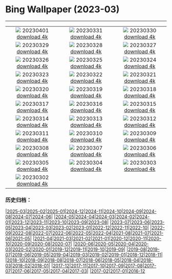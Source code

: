 # Bing Wallpaper (2023-03)
**************
| | | |
| :----: | :----: | :----: |
| ![](https://www.bing.com/th?id=OHR.SteyrRiver_EN-CA3898889206_1920x1080.jpg) 20230401 [download 4k](https://www.bing.com/th?id=OHR.SteyrRiver_EN-CA3898889206_UHD.jpg) | ![](https://www.bing.com/th?id=OHR.PeacockFeathers_EN-CA3243126263_1920x1080.jpg) 20230331 [download 4k](https://www.bing.com/th?id=OHR.PeacockFeathers_EN-CA3243126263_UHD.jpg) | ![](https://www.bing.com/th?id=OHR.NuzzleManatee_EN-CA3173261936_1920x1080.jpg) 20230330 [download 4k](https://www.bing.com/th?id=OHR.NuzzleManatee_EN-CA3173261936_UHD.jpg) |
| ![](https://www.bing.com/th?id=OHR.MWDolomites_EN-CA3126876891_1920x1080.jpg) 20230329 [download 4k](https://www.bing.com/th?id=OHR.MWDolomites_EN-CA3126876891_UHD.jpg) | ![](https://www.bing.com/th?id=OHR.NYCClouds_EN-CA3081139270_1920x1080.jpg) 20230328 [download 4k](https://www.bing.com/th?id=OHR.NYCClouds_EN-CA3081139270_UHD.jpg) | ![](https://www.bing.com/th?id=OHR.WildAnza_EN-CA3039438362_1920x1080.jpg) 20230327 [download 4k](https://www.bing.com/th?id=OHR.WildAnza_EN-CA3039438362_UHD.jpg) |
| ![](https://www.bing.com/th?id=OHR.CecilBrewerStaircase_EN-CA2997625120_1920x1080.jpg) 20230326 [download 4k](https://www.bing.com/th?id=OHR.CecilBrewerStaircase_EN-CA2997625120_UHD.jpg) | ![](https://www.bing.com/th?id=OHR.WildGarlic_EN-CA2951879711_1920x1080.jpg) 20230325 [download 4k](https://www.bing.com/th?id=OHR.WildGarlic_EN-CA2951879711_UHD.jpg) | ![](https://www.bing.com/th?id=OHR.CloudsPatagonia_EN-CA8105235690_1920x1080.jpg) 20230324 [download 4k](https://www.bing.com/th?id=OHR.CloudsPatagonia_EN-CA8105235690_UHD.jpg) |
| ![](https://www.bing.com/th?id=OHR.LakePowellAerial_EN-CA7986053756_1920x1080.jpg) 20230323 [download 4k](https://www.bing.com/th?id=OHR.LakePowellAerial_EN-CA7986053756_UHD.jpg) | ![](https://www.bing.com/th?id=OHR.ColourDay_EN-CA7905441530_1920x1080.jpg) 20230322 [download 4k](https://www.bing.com/th?id=OHR.ColourDay_EN-CA7905441530_UHD.jpg) | ![](https://www.bing.com/th?id=OHR.PurpleCrocus_EN-CA7826423514_1920x1080.jpg) 20230321 [download 4k](https://www.bing.com/th?id=OHR.PurpleCrocus_EN-CA7826423514_UHD.jpg) |
| ![](https://www.bing.com/th?id=OHR.MilkyWayTwoJackLake_EN-CA7760484341_1920x1080.jpg) 20230320 [download 4k](https://www.bing.com/th?id=OHR.MilkyWayTwoJackLake_EN-CA7760484341_UHD.jpg) | ![](https://www.bing.com/th?id=OHR.MarsTars_EN-CA7697656077_1920x1080.jpg) 20230319 [download 4k](https://www.bing.com/th?id=OHR.MarsTars_EN-CA7697656077_UHD.jpg) | ![](https://www.bing.com/th?id=OHR.BallyvooneyCove_EN-CA7634341617_1920x1080.jpg) 20230318 [download 4k](https://www.bing.com/th?id=OHR.BallyvooneyCove_EN-CA7634341617_UHD.jpg) |
| ![](https://www.bing.com/th?id=OHR.ChengduPanda_EN-CA8801083640_1920x1080.jpg) 20230317 [download 4k](https://www.bing.com/th?id=OHR.ChengduPanda_EN-CA8801083640_UHD.jpg) | ![](https://www.bing.com/th?id=OHR.AgueroSpain_EN-CA7433351602_1920x1080.jpg) 20230316 [download 4k](https://www.bing.com/th?id=OHR.AgueroSpain_EN-CA7433351602_UHD.jpg) | ![](https://www.bing.com/th?id=OHR.CyprusMaze_EN-CA7338158168_1920x1080.jpg) 20230315 [download 4k](https://www.bing.com/th?id=OHR.CyprusMaze_EN-CA7338158168_UHD.jpg) |
| ![](https://www.bing.com/th?id=OHR.CommonwealthDay_EN-CA7270298645_1920x1080.jpg) 20230314 [download 4k](https://www.bing.com/th?id=OHR.CommonwealthDay_EN-CA7270298645_UHD.jpg) | ![](https://www.bing.com/th?id=OHR.TheaterRomania_EN-CA7224166640_1920x1080.jpg) 20230313 [download 4k](https://www.bing.com/th?id=OHR.TheaterRomania_EN-CA7224166640_UHD.jpg) | ![](https://www.bing.com/th?id=OHR.LongWharf_EN-CA8978689578_1920x1080.jpg) 20230312 [download 4k](https://www.bing.com/th?id=OHR.LongWharf_EN-CA8978689578_UHD.jpg) |
| ![](https://www.bing.com/th?id=OHR.EdaleValley_EN-CA7100838722_1920x1080.jpg) 20230311 [download 4k](https://www.bing.com/th?id=OHR.EdaleValley_EN-CA7100838722_UHD.jpg) | ![](https://www.bing.com/th?id=OHR.WaimeaRainbow_EN-CA8771216807_1920x1080.jpg) 20230310 [download 4k](https://www.bing.com/th?id=OHR.WaimeaRainbow_EN-CA8771216807_UHD.jpg) | ![](https://www.bing.com/th?id=OHR.IntlWomensDayChange_EN-CA8461151528_1920x1080.jpg) 20230309 [download 4k](https://www.bing.com/th?id=OHR.IntlWomensDayChange_EN-CA8461151528_UHD.jpg) |
| ![](https://www.bing.com/th?id=OHR.ValleyForge_EN-CA8209689981_1920x1080.jpg) 20230308 [download 4k](https://www.bing.com/th?id=OHR.ValleyForge_EN-CA8209689981_UHD.jpg) | ![](https://www.bing.com/th?id=OHR.IcelandHorses_EN-CA7850121224_1920x1080.jpg) 20230307 [download 4k](https://www.bing.com/th?id=OHR.IcelandHorses_EN-CA7850121224_UHD.jpg) | ![](https://www.bing.com/th?id=OHR.TokyoMoat_EN-CA5927780367_1920x1080.jpg) 20230306 [download 4k](https://www.bing.com/th?id=OHR.TokyoMoat_EN-CA5927780367_UHD.jpg) |
| ![](https://www.bing.com/th?id=OHR.PicoVolcano_EN-CA7378437603_1920x1080.jpg) 20230305 [download 4k](https://www.bing.com/th?id=OHR.PicoVolcano_EN-CA7378437603_UHD.jpg) | ![](https://www.bing.com/th?id=OHR.OrcaNorway_EN-CA7137099836_1920x1080.jpg) 20230304 [download 4k](https://www.bing.com/th?id=OHR.OrcaNorway_EN-CA7137099836_UHD.jpg) | ![](https://www.bing.com/th?id=OHR.NegratinSpain_EN-CA6867640933_1920x1080.jpg) 20230303 [download 4k](https://www.bing.com/th?id=OHR.NegratinSpain_EN-CA6867640933_UHD.jpg) |
| ![](https://www.bing.com/th?id=OHR.BridalVeilFalls_EN-CA6536590564_1920x1080.jpg) 20230302 [download 4k](https://www.bing.com/th?id=OHR.BridalVeilFalls_EN-CA6536590564_UHD.jpg) |  |  |

### 历史归档：

|[2025-03](/../2025-03/2025-03.md)|[2025-02](/../2025-02/2025-02.md)|[2025-01](/../2025-01/2025-01.md)|[2024-12](/../2024-12/2024-12.md)|[2024-11](/../2024-11/2024-11.md)|[2024-10](/../2024-10/2024-10.md)|[2024-09](/../2024-09/2024-09.md)|[2024-08](/../2024-08/2024-08.md)|[2024-07](/../2024-07/2024-07.md)|[2024-06](/../2024-06/2024-06.md)|
|[2024-05](/../2024-05/2024-05.md)|[2024-04](/../2024-04/2024-04.md)|[2024-03](/../2024-03/2024-03.md)|[2024-02](/../2024-02/2024-02.md)|[2024-01](/../2024-01/2024-01.md)|[2023-12](/../2023-12/2023-12.md)|[2023-11](/../2023-11/2023-11.md)|[2023-10](/../2023-10/2023-10.md)|[2023-09](/../2023-09/2023-09.md)|[2023-08](/../2023-08/2023-08.md)|
|[2023-07](/../2023-07/2023-07.md)|[2023-06](/../2023-06/2023-06.md)|[2023-05](/../2023-05/2023-05.md)|[2023-04](/../2023-04/2023-04.md)|[2023-03](/2023-03.md)|[2023-02](/../2023-02/2023-02.md)|[2023-01](/../2023-01/2023-01.md)|[2022-12](/../2022-12/2022-12.md)|[2022-11](/../2022-11/2022-11.md)|[2022-10](/../2022-10/2022-10.md)|
|[2022-09](/../2022-09/2022-09.md)|[2022-08](/../2022-08/2022-08.md)|[2022-07](/../2022-07/2022-07.md)|[2022-06](/../2022-06/2022-06.md)|[2022-05](/../2022-05/2022-05.md)|[2022-04](/../2022-04/2022-04.md)|[2021-08](/../2021-08/2021-08.md)|[2021-07](/../2021-07/2021-07.md)|[2021-06](/../2021-06/2021-06.md)|[2021-05](/../2021-05/2021-05.md)|
|[2021-04](/../2021-04/2021-04.md)|[2021-03](/../2021-03/2021-03.md)|[2021-02](/../2021-02/2021-02.md)|[2021-01](/../2021-01/2021-01.md)|[2020-12](/../2020-12/2020-12.md)|[2020-11](/../2020-11/2020-11.md)|[2020-10](/../2020-10/2020-10.md)|[2020-09](/../2020-09/2020-09.md)|[2020-08](/../2020-08/2020-08.md)|[2020-07](/../2020-07/2020-07.md)|
|[2020-06](/../2020-06/2020-06.md)|[2020-05](/../2020-05/2020-05.md)|[2020-04](/../2020-04/2020-04.md)|[2020-03](/../2020-03/2020-03.md)|[2020-02](/../2020-02/2020-02.md)|[2020-01](/../2020-01/2020-01.md)|[2019-12](/../2019-12/2019-12.md)|[2019-11](/../2019-11/2019-11.md)|[2019-10](/../2019-10/2019-10.md)|[2019-09](/../2019-09/2019-09.md)|
|[2019-08](/../2019-08/2019-08.md)|[2019-07](/../2019-07/2019-07.md)|[2019-06](/../2019-06/2019-06.md)|[2019-05](/../2019-05/2019-05.md)|[2019-04](/../2019-04/2019-04.md)|[2019-03](/../2019-03/2019-03.md)|[2019-02](/../2019-02/2019-02.md)|[2019-01](/../2019-01/2019-01.md)|[2018-12](/../2018-12/2018-12.md)|[2018-11](/../2018-11/2018-11.md)|
|[2018-10](/../2018-10/2018-10.md)|[2018-09](/../2018-09/2018-09.md)|[2018-08](/../2018-08/2018-08.md)|[2018-07](/../2018-07/2018-07.md)|[2018-06](/../2018-06/2018-06.md)|[2018-05](/../2018-05/2018-05.md)|[2018-04](/../2018-04/2018-04.md)|[2018-03](/../2018-03/2018-03.md)|[2018-02](/../2018-02/2018-02.md)|[2018-01](/../2018-01/2018-01.md)|
|[2017-12](/../2017-12/2017-12.md)|[2017-11](/../2017-11/2017-11.md)|[2017-10](/../2017-10/2017-10.md)|[2017-09](/../2017-09/2017-09.md)|[2017-08](/../2017-08/2017-08.md)|[2017-07](/../2017-07/2017-07.md)|[2017-06](/../2017-06/2017-06.md)|[2017-05](/../2017-05/2017-05.md)|[2017-04](/../2017-04/2017-04.md)|[2017-03](/../2017-03/2017-03.md)|
|[2017-02](/../2017-02/2017-02.md)|[2017-01](/../2017-01/2017-01.md)|[2016-12](/../2016-12/2016-12.md)